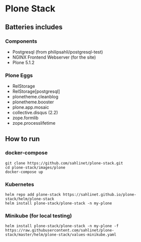 # Plone Stack

## Batteries includes

### Components

* Postgresql (from philipsahli/postgresql-test)
* NGINX Frontend Webserver (for the site)
* Plone 5.1.2

### Plone Eggs

* RelStorage
* RelStorage[postgresql]
* plonetheme.cleanblog
* plonetheme.booster
* plone.app.mosaic
* collective.disqus (2.2)
* zope.formlib
* zope.processlifetime


## How to run

### docker-compose

    git clone https://github.com/sahlinet/plone-stack.git 
    cd plone-stack/images/plone
    docker-compose up

### Kubernetes
    
    helm repo add plone-stack https://sahlinet.github.io/plone-stack/helm/plone-stack
    helm install plone-stack/plone-stack -n my-plone

### Minikube (for local testing)

    helm install plone-stack/plone-stack -n my-plone -f https://raw.githubusercontent.com/sahlinet/plone-stack/master/helm/plone-stack/values-minikube.yaml


